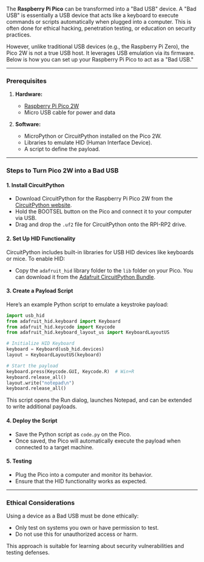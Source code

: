 The **Raspberry Pi Pico** can be transformed into a "Bad USB" device. A "Bad USB" is essentially a USB device that acts like a keyboard to execute commands or scripts automatically when plugged into a computer. This is often done for ethical hacking, penetration testing, or education on security practices.

However, unlike traditional USB devices (e.g., the Raspberry Pi Zero), the Pico 2W is not a true USB host. It leverages USB emulation via its firmware. Below is how you can set up your Raspberry Pi Pico to act as a "Bad USB."

---

### Prerequisites
1. **Hardware:**
   - [Raspberry Pi Pico 2W](https://www.waveshare.com/product/raspberry-pi/boards-kits/raspberry-pi-pico-3/raspberry-pi-pico-2-w.htm)
   - Micro USB cable for power and data

2. **Software:**
   - MicroPython or CircuitPython installed on the Pico 2W.
   - Libraries to emulate HID (Human Interface Device).
   - A script to define the payload.

---

### Steps to Turn Pico 2W into a Bad USB

#### 1. **Install CircuitPython**
   - Download CircuitPython for the Raspberry Pi Pico 2W from the [CircuitPython website](https://circuitpython.org/board/raspberry_pi_pico/).
   - Hold the BOOTSEL button on the Pico and connect it to your computer via USB.
   - Drag and drop the `.uf2` file for CircuitPython onto the RPI-RP2 drive.

#### 2. **Set Up HID Functionality**
   CircuitPython includes built-in libraries for USB HID devices like keyboards or mice. To enable HID:
   - Copy the `adafruit_hid` library folder to the `lib` folder on your Pico.
     You can download it from the [Adafruit CircuitPython Bundle](https://github.com/adafruit/Adafruit_CircuitPython_Bundle).

#### 3. **Create a Payload Script**
   Here’s an example Python script to emulate a keystroke payload:

   ```python
   import usb_hid
   from adafruit_hid.keyboard import Keyboard
   from adafruit_hid.keycode import Keycode
   from adafruit_hid.keyboard_layout_us import KeyboardLayoutUS

   # Initialize HID Keyboard
   keyboard = Keyboard(usb_hid.devices)
   layout = KeyboardLayoutUS(keyboard)

   # Start the payload
   keyboard.press(Keycode.GUI, Keycode.R)  # Win+R
   keyboard.release_all()
   layout.write("notepad\n")
   keyboard.release_all()
   ```

   This script opens the Run dialog, launches Notepad, and can be extended to write additional payloads.

#### 4. **Deploy the Script**
   - Save the Python script as `code.py` on the Pico.
   - Once saved, the Pico will automatically execute the payload when connected to a target machine.

#### 5. **Testing**
   - Plug the Pico into a computer and monitor its behavior.
   - Ensure that the HID functionality works as expected.

---

### Ethical Considerations
Using a device as a Bad USB must be done ethically:
- Only test on systems you own or have permission to test.
- Do not use this for unauthorized access or harm.

This approach is suitable for learning about security vulnerabilities and testing defenses.
